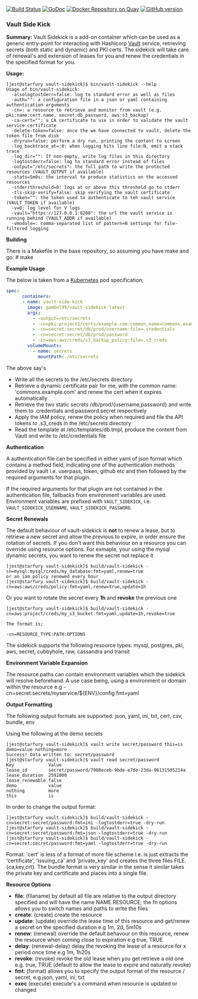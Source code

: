 [![Build Status](https://travis-ci.org/UKHomeOffice/vault-sidekick.svg?branch=master)](https://travis-ci.org/UKHomeOffice/vault-sidekick)
[![GoDoc](http://godoc.org/github.com/UKHomeOffice/vault-sidekick?status.png)](http://godoc.org/github.com/UKHomeOffice/vault-sidekick)
[![Docker Repository on Quay](https://quay.io/repository/ukhomeofficedigital/vault-sidekick/status "Docker Repository on Quay")](https://quay.io/repository/ukhomeofficedigital/vault-sidekick)
[![GitHub version](https://badge.fury.io/gh/UKHomeOffice%2Fvault-sidekick.svg)](https://badge.fury.io/gh/UKHomeOffice%2Fvault-sidekick)

### **Vault Side Kick**

**Summary:**
Vault Sidekick is a add-on container which can be used as a generic entry-point for interacting with Hashicorp [Vault](https://vaultproject.io) service, retrieving secrets
(both static and dynamic) and PKI certs. The sidekick will take care of renewal's and extension of leases for you and renew the credentials in the specified format for you.

**Usage:**

```shell
[jest@starfury vault-sidekick]$ bin/vault-sidekick --help
Usage of bin/vault-sidekick:
  -alsologtostderr=false: log to standard error as well as files
  -auth="": a configuration file in a json or yaml containing authentication arguments
  -cn=: a resource to retrieve and monitor from vault (e.g. pki:name:cert.name, secret:db_password, aws:s3_backup)
  -ca-cert="": a CA certificate to use in order to validate the vault service certificate
  -delete-token=false: once the we have connected to vault, delete the token file from disk
  -dryrun=false: perform a dry run, printing the content to screen
  -log_backtrace_at=:0: when logging hits line file:N, emit a stack trace
  -log_dir="": If non-empty, write log files in this directory
  -logtostderr=false: log to standard error instead of files
  -output="/etc/secrets": the full path to write the protected resources (VAULT_OUTPUT if available)
  -stats=5m0s: the interval to produce statistics on the accessed resources
  -stderrthreshold=0: logs at or above this threshold go to stderr
  -tls-skip-verify=false: skip verifying the vault certificate
  -token="": the token used to authenticate to teh vault service (VAULT_TOKEN if available)
  -v=0: log level for V logs
  -vault="https://127.0.0.1:8200": the url the vault service is running behind (VAULT_ADDR if available)
  -vmodule=: comma-separated list of pattern=N settings for file-filtered logging
```

**Building**

There is a Makefile in the base repository, so assuming you have make and go: # make

**Example Usage**

The below is taken from a [Kubernetes](https://github.com/kubernetes/kubernetes) pod specification;

```YAML
spec:
      containers:
      - name: vault-side-kick
        image: gambol99/vault-sidekick:latest
        args:
          - -output=/etc/secrets
          - -cn=pki:project1/certs/example.com:common_name=commons.example.com,revoke=true,update=2h
          - -cn=secret:secret/db/prod/username:file=.credentials
          - -cn=secret:secret/db/prod/password
          - -cn=aws:aws/creds/s3_backup_policy:file=.s3_creds
        volumeMounts:
          - name: secrets
            mountPath: /etc/secrets
```

The above say's

 - Write all the secrets to the /etc/secrets directory
 - Retrieve a dynamic certificate pair for me, with the common name: 'commons.example.com' and renew the cert when it expires automatically
 - Retrieve the two static secrets /db/prod/{username,password} and write them to .credentials and password.secret respectively
 - Apply the IAM policy, renew the policy when required and file the API tokens to .s3_creds in the /etc/secrets directory
 - Read the template at /etc/templates/db.tmpl, produce the content from Vault and write to /etc/credentials file

**Authentication**

A authentication file can be specified in either yaml of json format which contains a method field, indicating one of the authentication
methods provided by vault i.e. userpass, token, github etc and then followed by the required arguments for that plugin.

If the required arguments for that plugin are not contained in the authentication file, fallbacks from environment variables are used.
Environment variables are prefixed with `VAULT_SIDEKICK`, i.e. `VAULT_SIDEKICK_USERNAME`, `VAULT_SIDEKICK_PASSWORD`.

**Secret Renewals**

The default behaviour of vault-sidekick is **not** to renew a lease, but to retrieve a new secret and allow the previous to
expire, in order ensure the rotation of secrets. If you don't want this behaviour on a resource you can override using resource options. For exmaple,
your using the mysql dynamic secrets, you want to renew the secret not replace it

```shell
[jest@starfury vault-sidekick]$ build/vault-sidekick -cn=mysql:mysql/creds/my_database:fmt=yaml,renew=true
or an iam policy renewed every hour
[jest@starfury vault-sidekick]$ build/vault-sidekick -cn=aws:aws/creds/policy:fmt=yaml,renew=true,update=1h

```

Or you want to rotate the secret every **1h** and **revoke** the previous one

```shell
[jest@starfury vault-sidekick]$ build/vault-sidekick -cn=aws:project/creds/my_s3_bucket:fmt=yaml,update=1h,revoke=true

The format is;

-cn=RESOURCE_TYPE:PATH:OPTIONS
```

The sidekick supports the following resource types: mysql, postgres, pki, aws, secret, cubbyhole, raw, cassandra and transit

**Environment Variable Expansion**

The resource paths can contain environment variables which the sidekick will resolve beforehand. A use case being, using a environment
or domain within the resource e.g -cn=secret:secrets/myservice/${ENV}/config:fmt=yaml

**Output Formatting**

The following output formats are supported: json, yaml, ini, txt, cert, csv, bundle, env

Using the following at the demo secrets

```shell
[jest@starfury vault-sidekick]$ vault write secret/password this=is demo=value nothing=more
Success! Data written to: secret/password
[jest@starfury vault-sidekick]$ vault read secret/password
Key            	Value
lease_id       	secret/password/7908eceb-9bde-e7de-23da-96131505214a
lease_duration 	2592000
lease_renewable	false
demo           	value
nothing        	more
this           	is
```

In order to change the output format:

```shell
[jest@starfury vault-sidekick]$ build/vault-sidekick -cn=secret:secret/password:fmt=ini -logtostderr=true -dry-run
[jest@starfury vault-sidekick]$ build/vault-sidekick -cn=secret:secret/password:fmt=json -logtostderr=true -dry-run
[jest@starfury vault-sidekick]$ build/vault-sidekick -cn=secret:secret/password:fmt=yaml -logtostderr=true -dry-run
```

Format: 'cert' is less of a format of more file scheme i.e. is just extracts the 'certificate', 'issuing_ca' and 'private_key' and creates the three files FILE.{ca,key,crt}. The
bundle format is very similar in the sense it similar takes the private key and certificate and places into a single file.

**Resource Options**

- **file**: (filaname) by default all file are relative to the output directory specified and will have the name NAME.RESOURCE; the fn options allows you to switch names and paths to write the files
- **create**: (create) create the resource
- **update**: (update) override the lease time of this resource and get/renew a secret on the specified duration e.g 1m, 2d, 5m10s
- **renew**: (renewal) override the default behavour on this resource, renew the resource when coming close to expiration e.g true, TRUE
- **delay**: (renewal-delay) delay the revoking the lease of a resource for x period once time e.g 1m, 1h20s
- **revoke**: (revoke) revoke the old lease when you get retrieve a old one e.g. true, TRUE (default to allow the lease to expire and naturally revoke)
- **fmt**: (format) allows you to specify the output format of the resource / secret, e.g json, yaml, ini, txt
- **exec** (execute) execute's a command when resource is updated or changed
